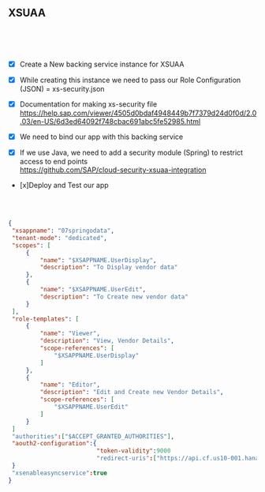 ## XSUAA

</br>
</br>   
</br>   

- [x] Create a New backing service instance for XSUAA 
- [x] While creating this instance we need to pass our Role Configuration (JSON) = xs-security.json
- [x] Documentation for making xs-security file
</br> https://help.sap.com/viewer/4505d0bdaf4948449b7f7379d24d0f0d/2.0.03/en-US/6d3ed64092f748cbac691abc5fe52985.html

- [x] We need to bind our app with this backing service
- [x] If we use Java, we need to add a security module (Spring) to restrict access to end points
</br> https://github.com/SAP/cloud-security-xsuaa-integration
- [x]Deploy and Test our app


</br>   
</br>   
   
   ```json
{
    "xsappname": "07springodata",
    "tenant-mode": "dedicated",
    "scopes": [
        {
            "name": "$XSAPPNAME.UserDisplay",
            "description": "To Display vendor data"
        },
        {
            "name": "$XSAPPNAME.UserEdit",
            "description": "To Create new vendor data"
        }
    ],
    "role-templates": [
        {
            "name": "Viewer",
            "description": "View, Vendor Details",
            "scope-references": [
                "$XSAPPNAME.UserDisplay"
            ]
        },
        {
            "name": "Editor",
            "description": "Edit and Create new Vendor Details",
            "scope-references": [
                "$XSAPPNAME.UserEdit"
            ]
        }
    ]
	"authorities":["$ACCEPT_GRANTED_AUTHORITIES"],
	"aouth2-configuration":{
							"token-validity":9000
							"redirect-uris":["https://api.cf.us10-001.hana.ondemand.com/"]							
	}
	"xsenableasyncservice":true
}
   ```
   
</br>   
</br>      
